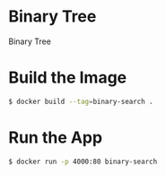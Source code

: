 # Binary Tree
Binary Tree

# Build the Image
```bash
$ docker build --tag=binary-search .
```

# Run the App
```bash
$ docker run -p 4000:80 binary-search
```
